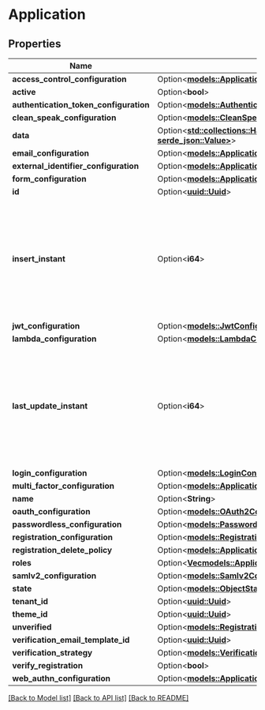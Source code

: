 # Application

## Properties

Name | Type | Description | Notes
------------ | ------------- | ------------- | -------------
**access_control_configuration** | Option<[**models::ApplicationAccessControlConfiguration**](ApplicationAccessControlConfiguration.md)> |  | [optional]
**active** | Option<**bool**> |  | [optional]
**authentication_token_configuration** | Option<[**models::AuthenticationTokenConfiguration**](AuthenticationTokenConfiguration.md)> |  | [optional]
**clean_speak_configuration** | Option<[**models::CleanSpeakConfiguration**](CleanSpeakConfiguration.md)> |  | [optional]
**data** | Option<[**std::collections::HashMap<String, serde_json::Value>**](serde_json::Value.md)> |  | [optional]
**email_configuration** | Option<[**models::ApplicationEmailConfiguration**](ApplicationEmailConfiguration.md)> |  | [optional]
**external_identifier_configuration** | Option<[**models::ApplicationExternalIdentifierConfiguration**](ApplicationExternalIdentifierConfiguration.md)> |  | [optional]
**form_configuration** | Option<[**models::ApplicationFormConfiguration**](ApplicationFormConfiguration.md)> |  | [optional]
**id** | Option<[**uuid::Uuid**](uuid::Uuid.md)> |  | [optional]
**insert_instant** | Option<**i64**> | The number of milliseconds since the unix epoch: January 1, 1970 00:00:00 UTC. This value is always in UTC. | [optional]
**jwt_configuration** | Option<[**models::JwtConfiguration**](JWTConfiguration.md)> |  | [optional]
**lambda_configuration** | Option<[**models::LambdaConfiguration**](LambdaConfiguration.md)> |  | [optional]
**last_update_instant** | Option<**i64**> | The number of milliseconds since the unix epoch: January 1, 1970 00:00:00 UTC. This value is always in UTC. | [optional]
**login_configuration** | Option<[**models::LoginConfiguration**](LoginConfiguration.md)> |  | [optional]
**multi_factor_configuration** | Option<[**models::ApplicationMultiFactorConfiguration**](ApplicationMultiFactorConfiguration.md)> |  | [optional]
**name** | Option<**String**> |  | [optional]
**oauth_configuration** | Option<[**models::OAuth2Configuration**](OAuth2Configuration.md)> |  | [optional]
**passwordless_configuration** | Option<[**models::PasswordlessConfiguration**](PasswordlessConfiguration.md)> |  | [optional]
**registration_configuration** | Option<[**models::RegistrationConfiguration**](RegistrationConfiguration.md)> |  | [optional]
**registration_delete_policy** | Option<[**models::ApplicationRegistrationDeletePolicy**](ApplicationRegistrationDeletePolicy.md)> |  | [optional]
**roles** | Option<[**Vec<models::ApplicationRole>**](ApplicationRole.md)> |  | [optional]
**samlv2_configuration** | Option<[**models::Samlv2Configuration**](SAMLv2Configuration.md)> |  | [optional]
**state** | Option<[**models::ObjectState**](ObjectState.md)> |  | [optional]
**tenant_id** | Option<[**uuid::Uuid**](uuid::Uuid.md)> |  | [optional]
**theme_id** | Option<[**uuid::Uuid**](uuid::Uuid.md)> |  | [optional]
**unverified** | Option<[**models::RegistrationUnverifiedOptions**](RegistrationUnverifiedOptions.md)> |  | [optional]
**verification_email_template_id** | Option<[**uuid::Uuid**](uuid::Uuid.md)> |  | [optional]
**verification_strategy** | Option<[**models::VerificationStrategy**](VerificationStrategy.md)> |  | [optional]
**verify_registration** | Option<**bool**> |  | [optional]
**web_authn_configuration** | Option<[**models::ApplicationWebAuthnConfiguration**](ApplicationWebAuthnConfiguration.md)> |  | [optional]

[[Back to Model list]](../README.md#documentation-for-models) [[Back to API list]](../README.md#documentation-for-api-endpoints) [[Back to README]](../README.md)


